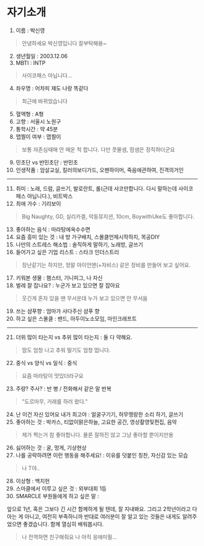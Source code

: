 # 자기소개

1. 이름 : 박신영
> 안녕하세요 박신영입니다 잘부탁해용~
2. 생년월일 : 2003.12.06
3. MBTI : INTP
> 사이코패스 아닙니다...
4. 좌우명 : 어차피 쟤도 나랑 똑같다
> 최근에 바뀌었습니다
5. 혈액형 : A형
6. 고향 : 서울시 노원구
7. 통학시간 : 약 45분
8. 맵찔이 여부 : 맵찔이
> 보통 자존심때매 안 매운 척 합니다. 다만 콧물샘, 땀샘은 정직하더군요
9. 민초단 vs 반민초단 : 반민초
10. 인생작품 : 암살교실, 킬러의보디가드, 오펜하이머, 죽음에관하여, 진격의거인 
---
11. 취미 : 노래, 드럼, 글쓰기, 발로란트, 롤(근데 샤코만합니다. 다시 말하는데 사이코패스 아닙니다.), 비트박스
12. 최애 가수 : 기리보이
> Big Naughty, GD, 실리카겔, 악동뮤지션, 10cm, BoywithUke도 좋아합니다.
13. 좋아하는 음식 : 마라탕에옥수수면
14. 요즘 흥미 있는 것 : 내 방 가구배치, 스몰클언제시작하지, 목공DIY
15. 나만의 스트레스 해소법 : 솔직하게 말하기, 노래방, 글쓰기
16. 들어가고 싶은 기업 리스트 : 스타크 인더스트리
> 장난같기는 하지만, 정말 아이언맨(+자비스) 같은 장비를 만들어 보고 싶어요.
17. 키워본 생물 : 햄스터, 기니피그, 나 자신
18. 벌레 잘 잡나요? : 누군가 보고 있으면 잘 잡아요
> 웃긴게 혼자 있을 땐 무서운데 누가 보고 있으면 안 무서움
19. 쓰는 샴푸향 : 엄마가 사다주신 샴푸 향
20. 하고 싶은 스몰클 : 밴드, 아두이노소모임, 마인크래프트
***
21. 더위 많이 타는지 vs 추위 많이 타는지 : 둘 다 약해요.
> 땀도 엄청 나고 추워 떨기도 엄청 떱니다.
22. 중식 vs 양식 vs 일식 : 중식
> 요즘 마라탕이 맛있더라구요
23. 주량? 주사? : 반 병 / 전화해서 같은 말 반복
> "도르마무, 거래를 하러 왔다."
24. 난 이건 자신 있어요 내가 최고야 : 얼굴구기기, 허무맹랑한 소리 하기, 글쓰기
25. 좋아하는 것 : 박카스, 티없이맑은하늘, 고요한 공간, 영상촬영및편집, 음악
> 제가 찍는거 참 좋아합니다. 물론 잘하진 않고 그냥 좋아할 뿐이지만용
26. 싫어하는 것 : 굴, 멍게, 기상현상
27. 나를 공략하려면 이런 행동을 해주세요! : 이유를 덧붙인 칭찬, 자신감 있는 모습
> 나 T야..
28. 이상형 : 백지헌
29. 스마클에서 이루고 싶은 것 : 외부대회 1등
30. SMARCLE 부원들에게 하고 싶은 말 :


앞으로 1년, 혹은 그보다 긴 시간 함께하게 될 텐데, 잘 지내봐요. 그리고 2학년이라고 다 아는 게 아니고, 여전히 부족하니까 반대로 여러분이 잘 알고 있는 것들은 내게도 알려주었으면 좋겠습니다. 함께 열심히 배워봅시다.
> 나 전역하면 친구해줘요 나 아직 응애미필...
